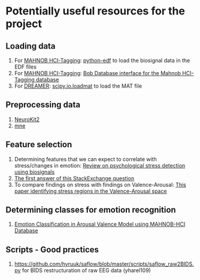 # Potentially useful resources for the project

## Loading data

1. For [MAHNOB HCI-Tagging](https://mahnob-db.eu/hci-tagging/): [python-edf](https://bitbucket.org/cleemesser/python-edf/src/default/) to load the biosignal data in the EDF files
2. For [MAHNOB HCI-Tagging](https://mahnob-db.eu/hci-tagging/): [Bob Database interface for the Mahnob HCI-Tagging database](https://gitlab.idiap.ch/bob/bob.db.hci_tagging)
3. For [DREAMER](https://ieeexplore.ieee.org/document/7887697): [scipy.io.loadmat](https://docs.scipy.org/doc/scipy/reference/generated/scipy.io.loadmat.html) to load the MAT file

## Preprocessing data

1. [NeuroKit2](https://github.com/neuropsychology/NeuroKit)
2. [mne](https://pypi.org/project/mne/)

## Feature selection

1. Determining features that we can expect to correlate with stress/changes in emotion: [Review on psychological stress detection using biosignals](https://s3.amazonaws.com/academia.edu.documents/60215566/2019_Giannakakis_Review_on_psychological_stress_detection_using_biosignals20190806-1688-7kttp7.pdf?response-content-disposition=inline%3B%20filename%3DReview_on_psychological_stress_detection.pdf&X-Amz-Algorithm=AWS4-HMAC-SHA256&X-Amz-Credential=ASIATUSBJ6BALIEFO2U4%2F20200521%2Fus-east-1%2Fs3%2Faws4_request&X-Amz-Date=20200521T161015Z&X-Amz-Expires=3600&X-Amz-SignedHeaders=host&X-Amz-Security-Token=IQoJb3JpZ2luX2VjENj%2F%2F%2F%2F%2F%2F%2F%2F%2F%2FwEaCXVzLWVhc3QtMSJHMEUCIQCDcDSZcyT6u4Lc7Hc16sNh2InzAcekbrsiPyXV2UtM%2FQIgKLX0wumug7pgD59QsVol60DUF42liQhPUKjn7NITiNEqtAMIMBAAGgwyNTAzMTg4MTEyMDAiDDW7xJRp4wDPxgLtryqRA6P76YemmmJBvBnoRuW0%2BGaK9mS1Z61PKckoR8jxyxtvu45NdtS2qyfCAlopFhEH9zMMwHKKs7dwPdwbXuLt6HSQ06bRW8RTtGFE%2FooJvC9%2BZY2Pff1h%2Bnk8HW%2FM%2FDjlP5AzkmDpJ0KUO04PFxoqqBvFFIIy83iafxPVE0fly3fktUhE0kKsuOnBOjyABMzUPYI3nqjej%2BiJ8QpCQbqXx6r8YAuNJ5Nr4LGP2SVFKXA787KJnsrmD1uisIdjqLnjhzXaDZreoeukKMOF3yjQ1xG7srPW%2FWzoFSxLP79bNDEq54MJ145kg2i6vw8UqgdmDmNXjl3y7cLYLSJ%2BEFWkvYHCySYan1qdnjJDbTFYMm7GnRPM%2FVFfe6iwkPDI4gdwKyHnPH4JkEMvI2b7l%2FasmhHHjA932H5ziezXh%2FsJZNi5PdK26OwxxGM3MfiMjBpnf%2FtT%2FDPsq4B9i2i0azwQNiJYgDgw74VA%2BQJEtGPQnHaJjM%2FLud%2BMz35zKh%2BYRUMQqwFWPUOhA6EdYUgYcOUPWY7KMNexmvYFOusBM0Sz5ZgfGF1vsvoowJ42W%2BMbymHSuGfWGkUFug4P8pS02TC2eB9GPSMyN9CHbQ7PV2%2BbWVsPGBeqUtNSe6xOLqVR9goW4K3xWjw1cnSopEyUpXU%2F8C3qsCfUPGEUT2sw05J9F%2BlBBdSD7nZ4pH9SZxKFq5A6JRhzRcKIT11ba4UUznzwcBY6X%2FYgz3PpQYOl%2Bet5MFCw%2F3BcjRgR7nGytsLHNC9LmHGg9YAeQ7N%2Fo9%2BAGVVm6RDXpOeqExF7NkcKDofYQidkfUS6iGhOfdUA%2Fl1IkH4s%2BRbeATH2yeIOsIdEB%2FGqV8vOlEkrPg%3D%3D&X-Amz-Signature=62de6e2c0bd6f2dc619c179bf22988be24a3abdcbe8bbed4fd2c4dfdd2c6b780) 
2. [The first answer of this StackExchange question](https://stats.stackexchange.com/questions/64825/should-feature-selection-be-performed-only-on-training-data-or-all-data)
3. To compare findings on stress with findings on Valence-Arousal: [This paper identifying stress regions in the Valence-Arousal space](https://link.springer.com/article/10.1007/s11042-016-3637-2)

## Determining classes for emotion recognition

1. [Emotion Classification in Arousal Valence Model using MAHNOB-HCI Database](https://pdfs.semanticscholar.org/3750/b635d455fee489305b24ead4b7e9233b7209.pdf)

## Scripts - Good practices

1. https://github.com/hyruuk/saflow/blob/master/scripts/saflow_raw2BIDS.py for BIDS restructuration of raw EEG data (yharel109)
